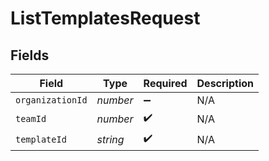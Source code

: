 # ListTemplatesRequest


## Fields

| Field              | Type               | Required           | Description        |
| ------------------ | ------------------ | ------------------ | ------------------ |
| `organizationId`   | *number*           | :heavy_minus_sign: | N/A                |
| `teamId`           | *number*           | :heavy_check_mark: | N/A                |
| `templateId`       | *string*           | :heavy_check_mark: | N/A                |